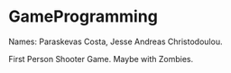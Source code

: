 # GameProgramming

Names: Paraskevas Costa, Jesse Andreas Christodoulou.

First Person Shooter Game.
Maybe with Zombies.
